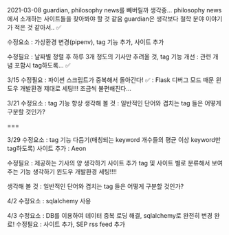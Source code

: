 2021-03-08
guardian, philosophy news를 빼버릴까 생각중...
philosophy news에서 소개하는 사이트들을 찾아봐야 할 것 같음
guardian은 생각보다 철학 분야 이야기가 적은 것 같아서.. ✅

수정요소 :
가상환경 변경(pipenv), tag 기능 추가, 사이트 추가

수정필요 :
날짜별 정렬 후 하루 3개 정도의 기사만 추려올 것,
tag 기능 개선 : 관련 개념 포함시 tag하도록... ✅

3/15
수정필요 :
파이썬 스크립트가 중복해서 돌아간다! ✅ : Flask 디버그 모드 때문
윈도우 개발환경 제대로 세팅!!! 조금씩 불편해진다...

3/21
수정요소 :
tag 기능 향상
생각해 볼 것 : 일반적인 단어와 겹치는 tag 들은 어떻게 구분할 것인가?

===

3/29
수정요소 :
tag 기능 다듬기(매칭되는 keyword 개수들의 평균 이상 keyword만 tag하도록)
사이트 추가 : Aeon

수정필요 :
제공하는 기사의 양 생각하기
사이트 추가
tag 및 사이트 별로 분류해서 보여주는 기능 생각하기
윈도우 개발환경 세팅!!!!

생각해 볼 것 : 일반적인 단어와 겹치는 tag 들은 어떻게 구분할 것인가?

4/2
수정요소 : sqlalchemy 사용

4/3
수정요소 : DB를 이용하여 데이터 중복 로딩 해결, sqlalchemy로 완전히 변경 완료!
수정필요 : 사이트 추가, SEP rss feed 추가
